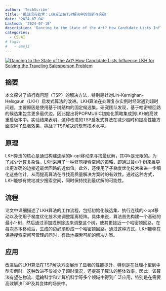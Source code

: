```yaml
---
author: 'TechScribe'
title: '挑战现有技术：LKH算法在TSP解决中的创新与突破'
date: '2024-07-04'
Lastmod: '2024-07-10'
description: 'Dancing to the State of the Art? How Candidate Lists Influence LKH for Solving the Traveling Salesperson Problem'
categories:
  - CS.AI
# tags:
#   - emoji
---
```


[![Dancing to the State of the Art? How Candidate Lists Influence LKH for Solving the Traveling Salesperson Problem](https://arxiv-research-1301205113.cos.ap-guangzhou.myqcloud.com/images/2407.03927v1.pdf_0.jpg)](https://arxiv.org/abs/2407.03927v1)

## 摘要

本文探讨了旅行商问题（TSP）的解决方法，特别是针对Lin-Kernighan-Helsgaun（LKH）启发式算法的改进。LKH算法在处理复杂实例时经常遇到超时问题，主要原因是使用基于树结构的固定候选集。研究团队发现，基于哈密顿回路的候选集包含更多最优边，因此提出将POPMUSIC初始化策略集成到LKH的高效重启版本中。实验结果表明，这种改进的TSP启发式算法在减少超时和提高性能方面取得了显著效果，挑战了TSP解决的现有技术水平。<!--more-->

## 原理

LKH算法的核心是通过构建连续的k-opt移动来寻找最优解，其中k是无限的。为了减少计算复杂性，LKH采用了一种修剪搜索空间的策略，即通过最小1-树来推导出更准确的边接近最优回路的近似值。此外，还使用了子梯度优化技术来进一步细化这些估计，从而提高算法在寻找高质量解决方案时的有效性。通过这种方式，LKH能够有效地减少搜索空间，同时保持找到最优解的可能性。

## 流程

论文中详细描述了LKH算法的工作流程，包括初始化候选集、执行连续的k-opt移动以及使用子梯度优化技术来调整距离矩阵。具体来说，算法首先构建一个基础的最小1-树，然后通过添加或删除边来调整这个树，使其更接近一个哈密顿回路。在每次基本移动后，生成的边必须形成一个哈密顿回路。通过这种方式，LKH能够在保持搜索空间可管理的同时，有效地探索可能的解决方案。

## 应用

改进后的LKH算法在TSP解决方面展示了显著的性能提升，特别是在处理小型到中型实例时。这种改进不仅减少了超时情况，还提高了算法的整体效率。因此，该算法有望在物流、运输科学和计算机科学等多个领域中得到广泛应用，特别是在需要高效解决TSP及其变体的场景中。